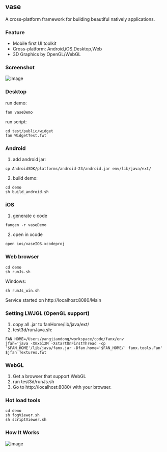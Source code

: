 ## vase

A cross-platform framework for building beautiful natively applications.

### Feature
- Mobile first UI toolkit
- Cross-platform: Android,iOS,Desktop,Web
- 3D Graphics by OpenGL/WebGL

### Screenshot

![image](https://raw.githubusercontent.com/fanx-dev/vase/master/res/snap.png)

### Desktop
  run demo:
  ```
  fan vaseDemo
  ```
  run script:
  ```
  cd test/public/widget
  fan WidgetTest.fwt
  ```

### Android
  1. add android jar:
  ```
  cp AndroidSDK/platforms/android-23/android.jar env/lib/java/ext/
  ```
  2. build demo:
  ```
  cd demo
  sh build_android.sh
  ```

### iOS
  1. generate c code
  ```
  fangen -r vaseDemo
  
  ```
  2. open in xcode
  ```
  open ios/vaseIOS.xcodeproj
  ```

### Web browser
  ```
  cd demo
  sh runJs.sh
  ```
  Windows:
  ```
  sh runJs_win.sh
  ```
  Service started on http://localhost:8080/Main


### Setting LWJGL (OpenGL support)
1. copy all .jar to fanHome/lib/java/ext/
2. test3d/runJava.sh:
  ```
  FAN_HOME=/Users/yangjiandong/workspace/code/fanx/env
  jfan='java -Xmx512M -XstartOnFirstThread -cp '$FAN_HOME'/lib/java/fanx.jar -Dfan.home='$FAN_HOME/' fanx.tools.Fan'
  $jfan Textures.fwt
  ```

### WebGL
1. Get a browser that support WebGL
2. run test3d/runJs.sh
3. Go to http://localhost:8080/ with your browser.

### Hot load tools
```
cd demo
sh fogViewer.sh
sh scriptViewer.sh
```


### How It Works

![image](https://raw.githubusercontent.com/fanx-dev/vase/master/res/architecture.png)
